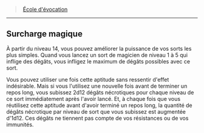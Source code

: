 ﻿---
!Generic
Id: wizard_evocation_hd.md#surcharge-magique
ParentLink: wizard_evocation_hd.md#École-dévocation
Name: Surcharge magique
ParentName: École d'évocation
NameLevel: 2
Attributes: {}
---
> [École d'évocation](hd_wizard_evocation.md)

---

## Surcharge magique

À partir du niveau 14, vous pouvez améliorer la puissance de vos sorts les plus simples. Quand vous lancez un sort de magicien de niveau 1 à 5 qui inflige des dégâts, vous infligez le maximum de dégâts possibles avec ce sort.

Vous pouvez utiliser une fois cette aptitude sans ressentir d'effet indésirable. Mais si vous l'utilisez une nouvelle fois avant de terminer un repos long, vous subissez 2d12 dégâts nécrotiques pour chaque niveau de ce sort immédiatement après l'avoir lancé. Et, à chaque fois que vous réutilisez cette aptitude avant d'avoir terminé un repos long, la quantité de dégâts nécrotique par niveau de sort que vous subissez est augmentée d'1d12. Ces dégâts ne tiennent pas compte de vos résistances ou de vos immunités.

